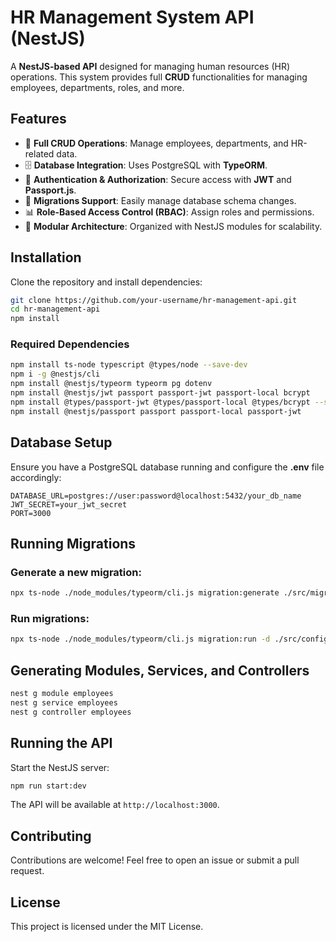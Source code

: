 # HR Management System API (NestJS)

A **NestJS-based API** designed for managing human resources (HR) operations. This system provides full **CRUD** functionalities for managing employees, departments, roles, and more.

## Features

- 🔄 **Full CRUD Operations**: Manage employees, departments, and HR-related data.
- 🗄 **Database Integration**: Uses PostgreSQL with **TypeORM**.
- 🔑 **Authentication & Authorization**: Secure access with **JWT** and **Passport.js**.
- 📄 **Migrations Support**: Easily manage database schema changes.
- 📊 **Role-Based Access Control (RBAC)**: Assign roles and permissions.
- 🚀 **Modular Architecture**: Organized with NestJS modules for scalability.

## Installation

Clone the repository and install dependencies:

```sh
git clone https://github.com/your-username/hr-management-api.git
cd hr-management-api
npm install
```

### Required Dependencies

```sh
npm install ts-node typescript @types/node --save-dev
npm i -g @nestjs/cli
npm install @nestjs/typeorm typeorm pg dotenv
npm install @nestjs/jwt passport passport-jwt passport-local bcrypt
npm install @types/passport-jwt @types/passport-local @types/bcrypt --save-dev
npm install @nestjs/passport passport passport-local passport-jwt
```

## Database Setup

Ensure you have a PostgreSQL database running and configure the **.env** file accordingly:

```
DATABASE_URL=postgres://user:password@localhost:5432/your_db_name
JWT_SECRET=your_jwt_secret
PORT=3000
```

## Running Migrations

### Generate a new migration:
```sh
npx ts-node ./node_modules/typeorm/cli.js migration:generate ./src/migrations/CreateHRTables -d ./src/config/data-source.ts
```

### Run migrations:
```sh
npx ts-node ./node_modules/typeorm/cli.js migration:run -d ./src/config/data-source.ts
```

## Generating Modules, Services, and Controllers

```sh
nest g module employees
nest g service employees
nest g controller employees
```

## Running the API

Start the NestJS server:

```sh
npm run start:dev
```

The API will be available at `http://localhost:3000`.

## Contributing

Contributions are welcome! Feel free to open an issue or submit a pull request.

## License

This project is licensed under the MIT License.

